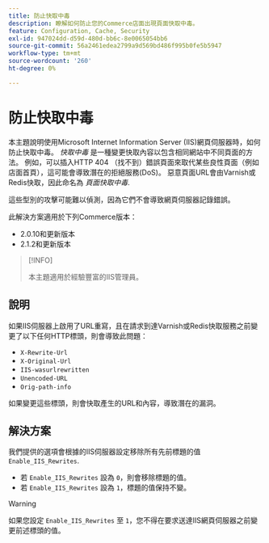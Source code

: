 ```yaml
---
title: 防止快取中毒
description: 瞭解如何防止您的Commerce店面出現頁面快取中毒。
feature: Configuration, Cache, Security
exl-id: 947024dd-d59d-480d-bb6c-8e0065054bb6
source-git-commit: 56a2461edea2799a9d569bd486f995b0fe5b5947
workflow-type: tm+mt
source-wordcount: '260'
ht-degree: 0%

---
```


# 防止快取中毒

本主題說明使用Microsoft Internet Information Server (IIS)網頁伺服器時，如何防止快取中毒。 _快取中毒_ 是一種變更快取內容以包含相同網站中不同頁面的方法。 例如，可以插入HTTP 404 （找不到）錯誤頁面來取代某些良性頁面（例如店面首頁），這可能會導致潛在的拒絕服務(DoS)。 惡意頁面URL會由Varnish或Redis快取，因此命名為 _頁面快取中毒_.

這些型別的攻擊可能難以偵測，因為它們不會導致網頁伺服器記錄錯誤。

此解決方案適用於下列Commerce版本：

- 2.0.10和更新版本
- 2.1.2和更新版本

>[!INFO]
>
>本主題適用於經驗豐富的IIS管理員。

## 說明

如果IIS伺服器上啟用了URL重寫，且在請求到達Varnish或Redis快取服務之前變更了以下任何HTTP標頭，則會導致此問題：

- `X-Rewrite-Url`
- `X-Original-Url`
- `IIS-wasurlrewritten`
- `Unencoded-URL`
- `Orig-path-info`

如果變更這些標頭，則會快取產生的URL和內容，導致潛在的漏洞。

## 解決方案

我們提供的選項會根據的IIS伺服器設定移除所有先前標題的值 `Enable_IIS_Rewrites`.

- 若 `Enable_IIS_Rewrites` 設為 `0`，則會移除標題的值。
- 若 `Enable_IIS_Rewrites` 設為 `1`，標題的值保持不變。

>[!WARNING]
>
>如果您設定 `Enable_IIS_Rewrites` 至 `1`，您不得在要求送達IIS網頁伺服器之前變更前述標頭的值。
